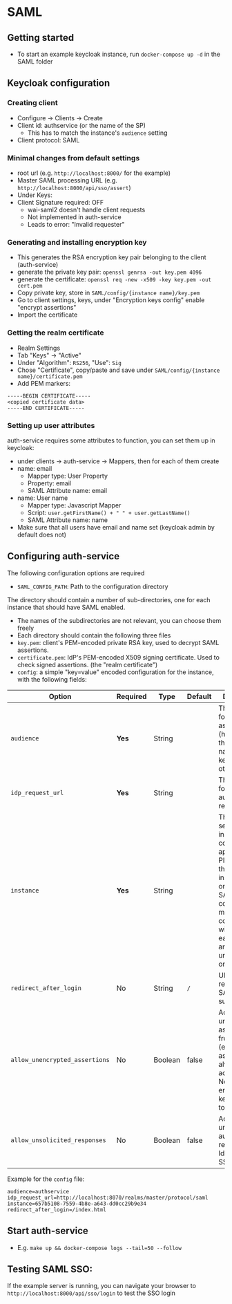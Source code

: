 # SAML

## Getting started

* To start an example keycloak instance, run `docker-compose up -d` in the SAML folder

## Keycloak configuration
### Creating client
 * Configure -> Clients -> Create
 * Client id: authservice (or the name of the SP)
   * This has to match the instance's `audience` setting
 * Client protocol: SAML

### Minimal changes from default settings
 * root url (e.g. `http://localhost:8000/` for the example)
 * Master SAML processing URL  (e.g. `http://localhost:8000/api/sso/assert`)
 * Under Keys:
 * Client Signature required: OFF
   * wai-saml2 doesn't handle client requests
   * Not implemented in auth-service
   * Leads to error: "Invalid requester"

### Generating and installing encryption key
  * This generates the RSA encryption key pair belonging to the client (auth-service)
  * generate the private key pair: `openssl genrsa -out key.pem 4096`
  * generate the certificate: `openssl req -new -x509 -key key.pem -out cert.pem`
  * Copy private key, store in `SAML/config/{instance name}/key.pem`
  * Go to client settings, keys, under "Encryption keys config" enable "encrypt assertions"
  * Import the certificate

### Getting the realm certificate
  * Realm Settings
  * Tab "Keys" -> "Active"
  * Under "Algorithm": `RS256`, "Use": `Sig`
  * Chose "Certificate", copy/paste and save under `SAML/config/{instance name}/certificate.pem`
  * Add PEM markers:
```
-----BEGIN CERTIFICATE-----
<copied certificate data>
-----END CERTIFICATE-----
```

### Setting up user attributes
auth-service requires some attributes to function, you can set them up in keycloak:
  * under clients -> auth-service -> Mappers, then for each of them create
  * name: email
    * Mapper type: User Property
    * Property: email
    * SAML Attribute name: email
  * name: User name
    * Mapper type: Javascript Mapper
    * Script: `user.getFirstName() + " " + user.getLastName()`
    * SAML Attribute name: name
  * Make sure that all users have email and name set (keycloak admin by default does not)

## Configuring auth-service
The following configuration options are required
  * `SAML_CONFIG_PATH`: Path to the configuration directory

The directory should contain a number of sub-directories, one for each instance
that should have SAML enabled.
  * The names of the subdirectories are not relevant, you can choose them freely
  * Each directory should contain the following three files
  * `key.pem`: client's PEM-encoded private RSA key, used to decrypt SAML
    assertions.
  * `certificate.pem`: IdP's PEM-encoded X509 signing certificate. Used to check
    signed assertions. (the "realm certificate")
  * `config`: a simple "key=value" encoded configuration for the instance, with
    the following fields:

|Option|Required|Type|Default|Description|
|------|--------|----|-------|-----------|
|`audience`| **Yes**| String|| The audience for SAML assertions (has to match the client name in keycloak or other IdPs)|
|`idp_request_url`|**Yes**|String|| The IdP's URL for authentication requests|
|`instance`| **Yes**| String|| The auth-service instance this configuration applies to. Please note that each instance can only have **one** SAML configuration, multiple configurations will overwrite each other in an unspecified order.|
|`redirect_after_login`| No| String| `/`| URL to redirect after SAML login succeeds|
|`allow_unencrypted_assertions`| No| Boolean| false| Accept unencrypted assertions from the IdP (encrypted assertions are always accepted). Note that the encryption key still needs to be set.|
|`allow_unsolicited_responses`| No| Boolean| false| Accept unsolicited auth responses,e.g. IdP-initiated SSO.|

Example for the `config` file:
```
audience=authservice
idp_request_url=http://localhost:8070/realms/master/protocol/saml
instance=657b5108-7559-4b8e-a643-dd0cc29b9e34
redirect_after_login=/index.html
```

## Start auth-service
  * E.g. `make up && docker-compose logs --tail=50 --follow`

## Testing SAML SSO:

If the example server is running, you can navigate your browser to
`http://localhost:8000/api/sso/login` to test the SSO login
